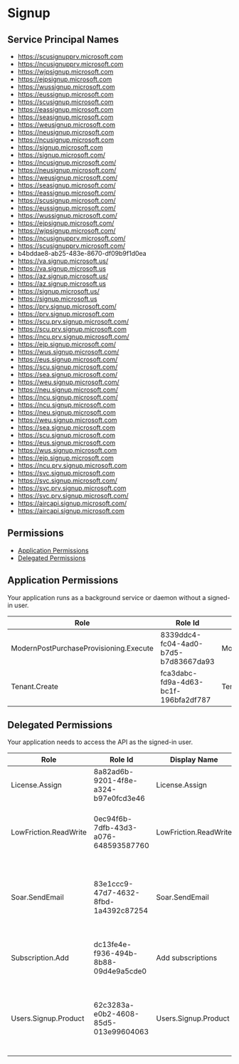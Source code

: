 # Signup
## Service Principal Names
- https://scusignupprv.microsoft.com
- https://ncusignupprv.microsoft.com
- https://wjpsignup.microsoft.com
- https://ejpsignup.microsoft.com
- https://wussignup.microsoft.com
- https://eussignup.microsoft.com
- https://scusignup.microsoft.com
- https://eassignup.microsoft.com
- https://seasignup.microsoft.com
- https://weusignup.microsoft.com
- https://neusignup.microsoft.com
- https://ncusignup.microsoft.com
- https://signup.microsoft.com
- https://signup.microsoft.com/
- https://ncusignup.microsoft.com/
- https://neusignup.microsoft.com/
- https://weusignup.microsoft.com/
- https://seasignup.microsoft.com/
- https://eassignup.microsoft.com/
- https://scusignup.microsoft.com/
- https://eussignup.microsoft.com/
- https://wussignup.microsoft.com/
- https://ejpsignup.microsoft.com/
- https://wjpsignup.microsoft.com/
- https://ncusignupprv.microsoft.com/
- https://scusignupprv.microsoft.com/
- b4bddae8-ab25-483e-8670-df09b9f1d0ea
- https://va.signup.microsoft.us/
- https://va.signup.microsoft.us
- https://az.signup.microsoft.us/
- https://az.signup.microsoft.us
- https://signup.microsoft.us/
- https://signup.microsoft.us
- https://prv.signup.microsoft.com/
- https://prv.signup.microsoft.com
- https://scu.prv.signup.microsoft.com/
- https://scu.prv.signup.microsoft.com
- https://ncu.prv.signup.microsoft.com/
- https://ejp.signup.microsoft.com/
- https://wus.signup.microsoft.com/
- https://eus.signup.microsoft.com/
- https://scu.signup.microsoft.com/
- https://sea.signup.microsoft.com/
- https://weu.signup.microsoft.com/
- https://neu.signup.microsoft.com/
- https://ncu.signup.microsoft.com/
- https://ncu.signup.microsoft.com
- https://neu.signup.microsoft.com
- https://weu.signup.microsoft.com
- https://sea.signup.microsoft.com
- https://scu.signup.microsoft.com
- https://eus.signup.microsoft.com
- https://wus.signup.microsoft.com
- https://ejp.signup.microsoft.com
- https://ncu.prv.signup.microsoft.com
- https://svc.signup.microsoft.com
- https://svc.signup.microsoft.com/
- https://svc.prv.signup.microsoft.com
- https://svc.prv.signup.microsoft.com/
- https://aircapi.signup.microsoft.com/
- https://aircapi.signup.microsoft.com

 ## Permissions
- [Application Permissions](#application-permissions)
- [Delegated Permissions](#delegated-permissions)

## Application Permissions
Your application runs as a background service or daemon without a signed-in user.

| Role | Role Id | Display Name | Description |
|---|---|---|---|
| ModernPostPurchaseProvisioning.Execute | 8339ddc4-fc04-4ad0-b7d5-b7d83667da93 | ModernPostPurchaseProvisioning.Execute | Allows apps to call ModernPostPurchaseProvisioning API |
| Tenant.Create | fca3dabc-fd9a-4d63-bc1f-196bfa2df787 | Tenant.Create | Allows the apps to create tenant, save tenant profile and add company tags |

## Delegated Permissions
Your application needs to access the API as the signed-in user. 

| Role | Role Id | Display Name | Description |
|---|---|---|---|
| License.Assign | 8a82ad6b-9201-4f8e-a324-b97e0fcd3e46 | License.Assign | Allows the app to assign license for a product |
| LowFriction.ReadWrite | 0ec94f6b-7dfb-43d3-a076-648593587760 | LowFriction.ReadWrite | Allows the caller to perform low friction trial for the given user. |
| Soar.SendEmail | 83e1ccc9-47d7-4632-8fbd-1a4392c87254 | Soar.SendEmail | Allows the app to send distributed emails to impacted users post system outage |
| Subscription.Add | dc13fe4e-f936-494b-8b88-09d4e9a5cde0 | Add subscriptions | Allows the app to add managed subscriptions to a tenant |
| Users.Signup.Product | 62c3283a-e0b2-4608-85d5-013e99604063 | Users.Signup.Product | Allows the caller to perform product signup eligibility check for the given user |

